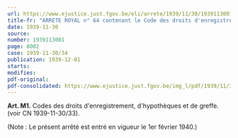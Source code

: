 ```yaml
---
url: https://www.ejustice.just.fgov.be/eli/arrete/1939/11/30/1939113001/justel
title-fr: "ARRETE ROYAL n° 64 contenant le Code des droits d'enregistrement, d'hypothèque et de greffe."
date: 1939-11-30
source:
number: 1939113001
page: 8002
case: 1939-11-30/34
publication: 1939-12-01
starts:
modifies:
pdf-original:
pdf-consolidated: https://www.ejustice.just.fgov.be/img_l/pdf/1939/11/30/1939113001_F.pdf
---
```


**Art. M1.** Codes des droits d'enregistrement, d'hypothèques et de greffe. (voir CN 1939-11-30/33).

(Note : Le présent arrêté est entré en vigueur le 1er février 1940.)


